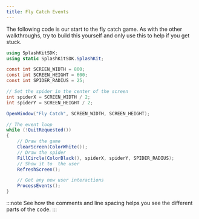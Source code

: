 ```yaml
---
title: Fly Catch Events
---
```


The following code is our start to the fly catch game. As with the other walkthroughs, try to build this yourself and only use this to help if you get stuck.

```csharp
using SplashKitSDK;
using static SplashKitSDK.SplashKit;

const int SCREEN_WIDTH = 800;
const int SCREEN_HEIGHT = 600;
const int SPIDER_RADIUS = 25;

// Set the spider in the center of the screen
int spiderX = SCREEN_WIDTH / 2;
int spiderY = SCREEN_HEIGHT / 2;

OpenWindow("Fly Catch", SCREEN_WIDTH, SCREEN_HEIGHT);

// The event loop
while (!QuitRequested())
{
    // Draw the game
    ClearScreen(ColorWhite());
    // Draw the spider
    FillCircle(ColorBlack(), spiderX, spiderY, SPIDER_RADIUS);
    // Show it to  the user
    RefreshScreen();

    // Get any new user interactions
    ProcessEvents();
}
```

:::note
See how the comments and line spacing helps you see the different parts of the code.
:::
